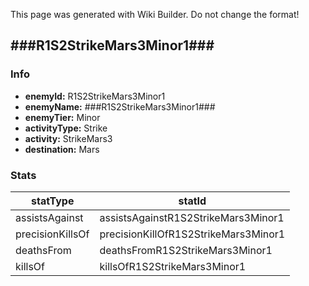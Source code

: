 <span class="wiki-builder">This page was generated with Wiki Builder. Do not change the format!</span>

## ###R1S2StrikeMars3Minor1###
### Info
* **enemyId:** R1S2StrikeMars3Minor1
* **enemyName:** ###R1S2StrikeMars3Minor1###
* **enemyTier:** Minor
* **activityType:** Strike
* **activity:** StrikeMars3
* **destination:** Mars

### Stats
statType | statId
-------- | ------
assistsAgainst | assistsAgainstR1S2StrikeMars3Minor1
precisionKillsOf | precisionKillOfR1S2StrikeMars3Minor1
deathsFrom | deathsFromR1S2StrikeMars3Minor1
killsOf | killsOfR1S2StrikeMars3Minor1

